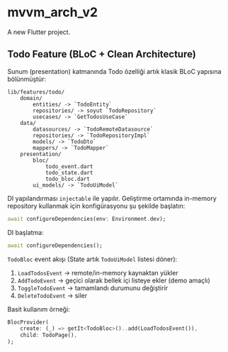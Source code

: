 # mvvm_arch_v2

A new Flutter project.

## Todo Feature (BLoC + Clean Architecture)

Sunum (presentation) katmanında Todo özelliği artık klasik BLoC yapısına bölünmüştür:

```
lib/features/todo/
	domain/
		entities/ -> `TodoEntity`
		repositories/ -> soyut `TodoRepository`
		usecases/ -> `GetTodosUseCase`
	data/
		datasources/ -> `TodoRemoteDatasource`
		repositories/ -> `TodoRepositoryImpl`
		models/ -> `TodoDto`
		mappers/ -> `TodoMapper`
	presentation/
		bloc/
			todo_event.dart
			todo_state.dart
			todo_bloc.dart
		ui_models/ -> `TodoUiModel`
```

DI yapılandırması `injectable` ile yapılır. Geliştirme ortamında in-memory repository kullanmak için konfigürasyonu şu şekilde başlatın:

```dart
await configureDependencies(env: Environment.dev);
```

DI başlatma:

```dart
await configureDependencies();
```

`TodoBloc` event akışı (State artık `TodoUiModel` listesi döner):

1. `LoadTodosEvent` -> remote/in-memory kaynaktan yükler
2. `AddTodoEvent` -> geçici olarak bellek içi listeye ekler (demo amaçlı)
3. `ToggleTodoEvent` -> tamamlandı durumunu değiştirir
4. `DeleteTodoEvent` -> siler

Basit kullanım örneği:

```dart
BlocProvider(
	create: (_) => getIt<TodoBloc>()..add(LoadTodosEvent()),
	child: TodoPage(),
);
```
